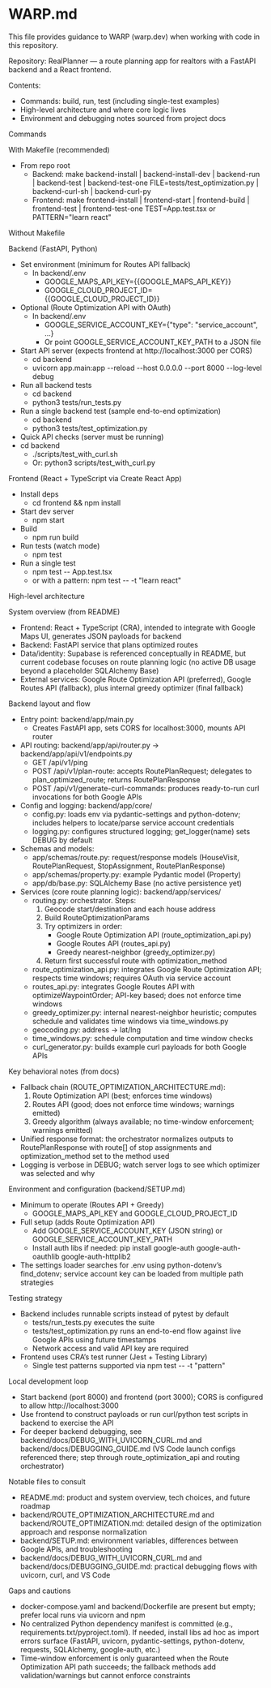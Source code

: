 # WARP.md

This file provides guidance to WARP (warp.dev) when working with code in this repository.

Repository: RealPlanner — a route planning app for realtors with a FastAPI backend and a React frontend.

Contents:
- Commands: build, run, test (including single-test examples)
- High-level architecture and where core logic lives
- Environment and debugging notes sourced from project docs

Commands

With Makefile (recommended)
- From repo root
  - Backend: make backend-install | backend-install-dev | backend-run | backend-test | backend-test-one FILE=tests/test_optimization.py | backend-curl-sh | backend-curl-py
  - Frontend: make frontend-install | frontend-start | frontend-build | frontend-test | frontend-test-one TEST=App.test.tsx or PATTERN="learn react"

Without Makefile

Backend (FastAPI, Python)
- Set environment (minimum for Routes API fallback)
  - In backend/.env
    - GOOGLE_MAPS_API_KEY={{GOOGLE_MAPS_API_KEY}}
    - GOOGLE_CLOUD_PROJECT_ID={{GOOGLE_CLOUD_PROJECT_ID}}
- Optional (Route Optimization API with OAuth)
  - In backend/.env
    - GOOGLE_SERVICE_ACCOUNT_KEY={"type": "service_account", ...}
    - Or point GOOGLE_SERVICE_ACCOUNT_KEY_PATH to a JSON file
- Start API server (expects frontend at http://localhost:3000 per CORS)
  - cd backend
  - uvicorn app.main:app --reload --host 0.0.0.0 --port 8000 --log-level debug
- Run all backend tests
  - cd backend
  - python3 tests/run_tests.py
- Run a single backend test (sample end-to-end optimization)
  - cd backend
  - python3 tests/test_optimization.py
- Quick API checks (server must be running)
- cd backend
  - ./scripts/test_with_curl.sh
  - Or: python3 scripts/test_with_curl.py

Frontend (React + TypeScript via Create React App)
- Install deps
  - cd frontend && npm install
- Start dev server
  - npm start
- Build
  - npm run build
- Run tests (watch mode)
  - npm test
- Run a single test
  - npm test -- App.test.tsx
  - or with a pattern: npm test -- -t "learn react"

High-level architecture

System overview (from README)
- Frontend: React + TypeScript (CRA), intended to integrate with Google Maps UI, generates JSON payloads for backend
- Backend: FastAPI service that plans optimized routes
- Data/identity: Supabase is referenced conceptually in README, but current codebase focuses on route planning logic (no active DB usage beyond a placeholder SQLAlchemy Base)
- External services: Google Route Optimization API (preferred), Google Routes API (fallback), plus internal greedy optimizer (final fallback)

Backend layout and flow
- Entry point: backend/app/main.py
  - Creates FastAPI app, sets CORS for localhost:3000, mounts API router
- API routing: backend/app/api/router.py → backend/app/api/v1/endpoints.py
  - GET /api/v1/ping
  - POST /api/v1/plan-route: accepts RoutePlanRequest; delegates to plan_optimized_route; returns RoutePlanResponse
  - POST /api/v1/generate-curl-commands: produces ready-to-run curl invocations for both Google APIs
- Config and logging: backend/app/core/
  - config.py: loads env via pydantic-settings and python-dotenv; includes helpers to locate/parse service account credentials
  - logging.py: configures structured logging; get_logger(name) sets DEBUG by default
- Schemas and models:
  - app/schemas/route.py: request/response models (HouseVisit, RoutePlanRequest, StopAssignment, RoutePlanResponse)
  - app/schemas/property.py: example Pydantic model (Property)
  - app/db/base.py: SQLAlchemy Base (no active persistence yet)
- Services (core route planning logic): backend/app/services/
  - routing.py: orchestrator. Steps:
    1) Geocode start/destination and each house address
    2) Build RouteOptimizationParams
    3) Try optimizers in order:
       - Google Route Optimization API (route_optimization_api.py)
       - Google Routes API (routes_api.py)
       - Greedy nearest-neighbor (greedy_optimizer.py)
    4) Return first successful route with optimization_method
  - route_optimization_api.py: integrates Google Route Optimization API; respects time windows; requires OAuth via service account
  - routes_api.py: integrates Google Routes API with optimizeWaypointOrder; API-key based; does not enforce time windows
  - greedy_optimizer.py: internal nearest-neighbor heuristic; computes schedule and validates time windows via time_windows.py
  - geocoding.py: address → lat/lng
  - time_windows.py: schedule computation and time window checks
  - curl_generator.py: builds example curl payloads for both Google APIs

Key behavioral notes (from docs)
- Fallback chain (ROUTE_OPTIMIZATION_ARCHITECTURE.md):
  1) Route Optimization API (best; enforces time windows)
  2) Routes API (good; does not enforce time windows; warnings emitted)
  3) Greedy algorithm (always available; no time-window enforcement; warnings emitted)
- Unified response format: the orchestrator normalizes outputs to RoutePlanResponse with route[] of stop assignments and optimization_method set to the method used
- Logging is verbose in DEBUG; watch server logs to see which optimizer was selected and why

Environment and configuration (backend/SETUP.md)
- Minimum to operate (Routes API + Greedy)
  - GOOGLE_MAPS_API_KEY and GOOGLE_CLOUD_PROJECT_ID
- Full setup (adds Route Optimization API)
  - Add GOOGLE_SERVICE_ACCOUNT_KEY (JSON string) or GOOGLE_SERVICE_ACCOUNT_KEY_PATH
  - Install auth libs if needed: pip install google-auth google-auth-oauthlib google-auth-httplib2
- The settings loader searches for .env using python-dotenv’s find_dotenv; service account key can be loaded from multiple path strategies

Testing strategy
- Backend includes runnable scripts instead of pytest by default
  - tests/run_tests.py executes the suite
  - tests/test_optimization.py runs an end-to-end flow against live Google APIs using future timestamps
  - Network access and valid API key are required
- Frontend uses CRA’s test runner (Jest + Testing Library)
  - Single test patterns supported via npm test -- -t "pattern"

Local development loop
- Start backend (port 8000) and frontend (port 3000); CORS is configured to allow http://localhost:3000
- Use frontend to construct payloads or run curl/python test scripts in backend to exercise the API
- For deeper backend debugging, see backend/docs/DEBUG_WITH_UVICORN_CURL.md and backend/docs/DEBUGGING_GUIDE.md (VS Code launch configs referenced there; step through route_optimization_api and routing orchestrator)

Notable files to consult
- README.md: product and system overview, tech choices, and future roadmap
- backend/ROUTE_OPTIMIZATION_ARCHITECTURE.md and backend/ROUTE_OPTIMIZATION.md: detailed design of the optimization approach and response normalization
- backend/SETUP.md: environment variables, differences between Google APIs, and troubleshooting
- backend/docs/DEBUG_WITH_UVICORN_CURL.md and backend/docs/DEBUGGING_GUIDE.md: practical debugging flows with uvicorn, curl, and VS Code

Gaps and cautions
- docker-compose.yaml and backend/Dockerfile are present but empty; prefer local runs via uvicorn and npm
- No centralized Python dependency manifest is committed (e.g., requirements.txt/pyproject.toml). If needed, install libs ad hoc as import errors surface (FastAPI, uvicorn, pydantic-settings, python-dotenv, requests, SQLAlchemy, google-auth, etc.)
- Time-window enforcement is only guaranteed when the Route Optimization API path succeeds; the fallback methods add validation/warnings but cannot enforce constraints

